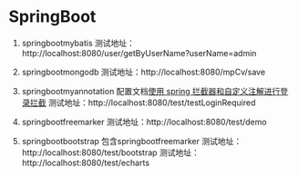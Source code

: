 # SpringBoot
1. springbootmybatis
测试地址：http://localhost:8080/user/getByUserName?userName=admin

2. springbootmongodb
测试地址：http://localhost:8080/mpCv/save

3. springbootmyannotation
配置文档[使用 spring 拦截器和自定义注解进行登录拦截](http://blog.csdn.net/emily201314/article/details/78881192)
测试地址：http://localhost:8080/test/testLoginRequired

4. springbootfreemarker
测试地址：http://localhost:8080/test/demo

5. springbootbootstrap
包含springbootfreemarker
测试地址：http://localhost:8080/test/bootstrap
测试地址：http://localhost:8080/test/echarts
